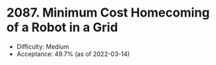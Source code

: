 # 2087. Minimum Cost Homecoming of a Robot in a Grid
- Difficulty: Medium
- Acceptance: 49.7% (as of 2022-03-14)
